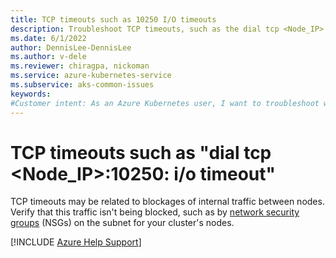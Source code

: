 ```yaml
---
title: TCP timeouts such as 10250 I/O timeouts
description: Troubleshoot TCP timeouts, such as the dial tcp <Node_IP> 10250 i/o timeout error, that occur when you use an Azure Kubernetes Service (AKS) cluster.
ms.date: 6/1/2022
author: DennisLee-DennisLee
ms.author: v-dele
ms.reviewer: chiragpa, nickoman
ms.service: azure-kubernetes-service
ms.subservice: aks-common-issues
keywords:
#Customer intent: As an Azure Kubernetes user, I want to troubleshoot why I'm receiving TCP timeouts (such as 'dial tcp <Node_IP>:10250: i/o timeout') so that I can use my Azure Kubernetes Service (AKS) cluster successfully.
---
```

# TCP timeouts such as "dial tcp <Node_IP>:10250: i/o timeout"

TCP timeouts may be related to blockages of internal traffic between nodes. Verify that this traffic isn't being blocked, such as by [network security groups](/azure/aks/concepts-security#azure-network-security-groups) (NSGs) on the subnet for your cluster's nodes.

[!INCLUDE [Azure Help Support](../../includes/azure-help-support.md)]
